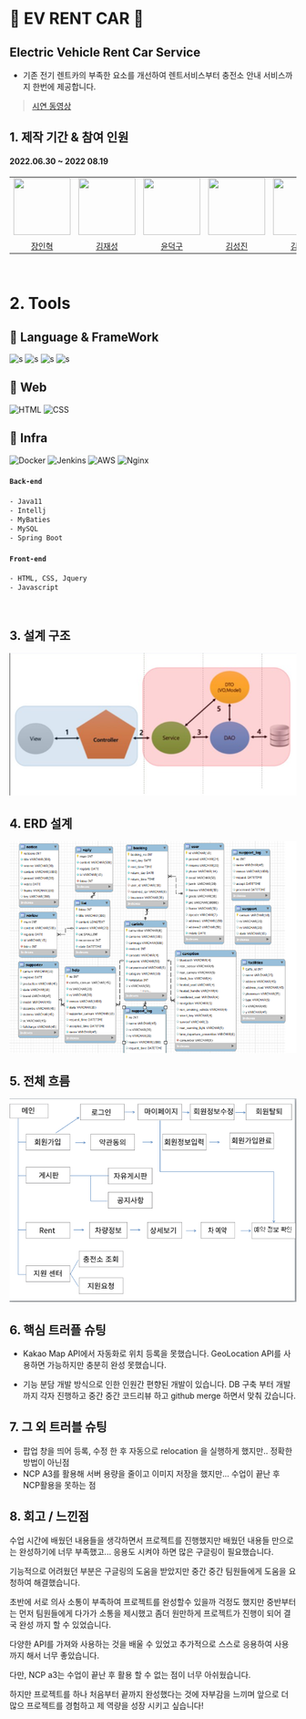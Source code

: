 # 🚗 EV RENT CAR 🚗

## Electric Vehicle Rent Car Service

- 기존 전기 렌트카의 부족한 요소를 개선하여 렌트서비스부터 충전소 안내 서비스까지 한번에 제공합니다.

> [시연 동영상](https://www.youtube.com/watch?v=A0iuizxd66w)

## 1. 제작 기간 & 참여 인원

#### 2022.06.30 ~ 2022 08.19

<table>
<tr>
<td><img src="https://avatars.githubusercontent.com/u/103403608?v=4" style="width:100px; height:100px;"></td>
<td><img src="https://avatars.githubusercontent.com/u/65659478?v=4" style="width:100px; height:100px;"></td>
<td><img src="https://avatars.githubusercontent.com/u/103403564?v=4" style="width:100px; height:100px;"></td>

<td><img src="https://avatars.githubusercontent.com/u/103403548?v=4" style="width:100px; height:100px;"></td>
<td><img src="https://avatars.githubusercontent.com/u/103404275?v=4" style="width:100px; height:100px;"></td>
<td><img src="https://avatars.githubusercontent.com/u/105375124?v=4" style="width:100px; height:100px;"></td>
</tr>
<tr>
<td style="text-align: center;"><a href="https://github.com/In-HyeokJang">장인혁</a></td>
<td style="text-align: center;"><a href="https://github.com/KIM-JS-95">김재성</a></td>
<td style="text-align: center;"><a href="https://github.com/mryoon1020">윤덕구</a></td>

<td style="text-align: center;"><a href="https://github.com/KSJ0413">김성진</a></td>
<td style="text-align: center;"><a href="https://github.com/ownage02">김정우</a></td>
<td style="text-align: center;"><a href="https://github.com/yuseons">서유선</a></td>
</tr>
</table>
  <br>

# 2. Tools

## 🍃 Language & FrameWork

![s](https://img.shields.io/badge/Java-ED8B00?style=for-the-badge&logo=java&logoColor=white)
![s](https://img.shields.io/badge/SPRINGBOOT-6DB33F?style=for-the-badge&logo=SPRINGBOOT&logoColor=white)
![s](https://img.shields.io/badge/JavaScript-F7DF1E?style=for-the-badge&logo=JavaScript&logoColor=white)
![s](https://img.shields.io/badge/Mysql-4479A1?style=for-the-badge&logo=Mysql&logoColor=white)

## 🍃 Web

![HTML](https://img.shields.io/badge/HTML-E34F26.svg?style=for-the-badge&logo=HTML5&logoColor=white)
![CSS](https://img.shields.io/badge/CSS-1572B6.svg?style=for-the-badge&logo=CSS3&logoColor=white)

## 🍃 Infra

![Docker](https://img.shields.io/badge/docker-2496ED.svg?style=for-the-badge&logo=docker&logoColor=white)
![Jenkins](https://img.shields.io/badge/jenkins-D24939.svg?style=for-the-badge&logo=jenkins&logoColor=white)
![AWS](https://img.shields.io/badge/NAVER-03C75A.svg?style=for-the-badge&logo=Naver&logoColor=white)
![Nginx](https://img.shields.io/badge/NginX-009639.svg?style=for-the-badge&logo=NginX&logoColor=white)

#### `Back-end`

    - Java11
    - Intellj
    - MyBaties
    - MySQL
    - Spring Boot

#### `Front-end`

    - HTML, CSS, Jquery
    - Javascript

<br>

## 3. 설계 구조

![설계 구조](2022-08-24-22-19-08.png)

## 4. ERD 설계

![ERD 설계](2022-08-24-22-32-03.png)

## 5. 전체 흐름

![전체 흐름](2022-08-24-23-15-15.png)

## 6. 핵심 트러플 슈팅

- Kakao Map API에서 자동화로 위치 등록을 못했습니다. GeoLocation API를 사용하면 가능하지만 충분히 완성 못했습니다.

- 기능 분담 개발 방식으로 인한 인원간 편향된 개발이 있습니다.
  DB 구축 부터 개발 까지 각자 진행하고 중간 중간 코드리뷰 하고 github merge 하면서 맞춰 갔습니다.

## 7. 그 외 트러블 슈팅

- 팝업 창을 띄어 등록, 수정 한 후 자동으로 relocation 을 실행하게 했지만.. 정확한 방법이 아닌점
- NCP A3를 활용해 서버 용량을 줄이고 이미지 저장을 했지만... 수업이 끝난 후 NCP활용을 못하는 점

## 8. 회고 / 느낀점

수업 시간에 배웠던 내용들을 생각하면서 프로젝트를 진행했지만 배웠던 내용들 만으로는 완성하기에 너무 부족했고... 응용도 시켜야 하면 많은 구글링이 필요했습니다.

기능적으로 어려웠던 부분은 구글링의 도움을 받았지만 중간 중간 팀원들에게 도움을 요청하여 해결했습니다.

초반에 서로 의사 소통이 부족하여 프로젝트를 완성할수 있을까 걱정도 했지만 중반부터는 먼저 팀원들에게 다가가 소통을 제시했고 좀더 원만하게 프로젝트가 진행이 되어 결국 완성 까지 할 수 있었습니다.

다양한 API를 가져와 사용하는 것을 배울 수 있었고 추가적으로 스스로 응용하여 사용 까지 해서 너무 좋았습니다.

다만, NCP a3는 수업이 끝난 후 활용 할 수 없는 점이 너무 아쉬웠습니다.

하지만 프로젝트를 하나 처음부터 끝까지 완성했다는 것에 자부감을 느끼며 앞으로 더 많으 프로젝트를 경험하고 제 역량을 성장 시키고 싶습니다!
